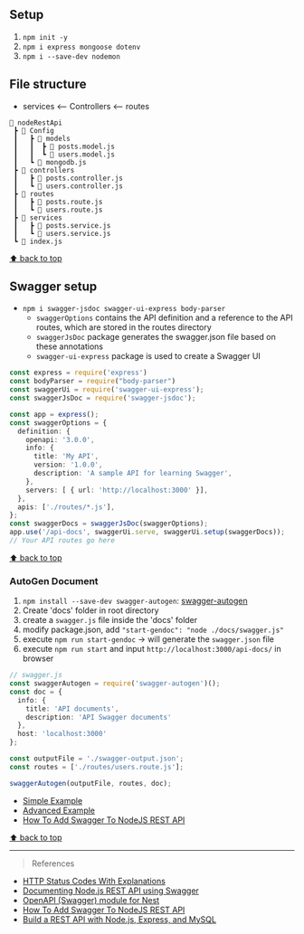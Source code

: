 ## Setup

1. `npm init -y`
2. `npm i express mongoose dotenv`
3. `npm i --save-dev nodemon`

## File structure

- services <-- Controllers <-- routes

```
📂 nodeRestApi
 ┣ 📂 Config
 ┃   ┣ 📂 models
 ┃   ┃  ┣ 📄 posts.model.js
 ┃   ┃  ┗ 📄 users.model.js
 ┃   ┗ 📄 mongodb.js
 ┣ 📂 controllers
 ┃   ┣ 📄 posts.controller.js
 ┃   ┗ 📄 users.controller.js
 ┣ 📂 routes
 ┃   ┣ 📄 posts.route.js
 ┃   ┗ 📄 users.route.js
 ┣ 📂 services
 ┃   ┣ 📄 posts.service.js
 ┃   ┗ 📄 users.service.js
 ┗ 📄 index.js
```

[⬆ back to top](#top)

## Swagger setup

- `npm i swagger-jsdoc swagger-ui-express body-parser`
  - `swaggerOptions` contains the API definition and a reference to the API routes, which are stored in the routes directory
  - `swaggerJsDoc` package generates the swagger.json file based on these annotations
  - `swagger-ui-express` package is used to create a Swagger UI

```ts
const express = require('express')
const bodyParser = require("body-parser")
const swaggerUi = require('swagger-ui-express');
const swaggerJsDoc = require('swagger-jsdoc');

const app = express();
const swaggerOptions = {
  definition: {
    openapi: '3.0.0',
    info: {
      title: 'My API',
      version: '1.0.0',
      description: 'A sample API for learning Swagger',
    },
    servers: [ { url: 'http://localhost:3000' }],
  },
  apis: ['./routes/*.js'],
};
const swaggerDocs = swaggerJsDoc(swaggerOptions);
app.use('/api-docs', swaggerUi.serve, swaggerUi.setup(swaggerDocs));
// Your API routes go here
```

[⬆ back to top](#top)

### AutoGen Document

1. `npm install --save-dev swagger-autogen`: [swagger-autogen](https://swagger-autogen.github.io/docs/)
2. Create 'docs' folder in root directory
3. create a `swagger.js` file inside the 'docs' folder
4. modify package.json, add `"start-gendoc": "node ./docs/swagger.js"`
5. execute `npm run start-gendoc`  -> will generate the `swagger.json` file 
6. execute `npm run start` and input `http://localhost:3000/api-docs/` in browser

```ts
// swagger.js
const swaggerAutogen = require('swagger-autogen')();
const doc = {
  info: {
    title: 'API documents',
    description: 'API Swagger documents'
  },
  host: 'localhost:3000'
};

const outputFile = './swagger-output.json';
const routes = ['./routes/users.route.js'];

swaggerAutogen(outputFile, routes, doc);
```

- [Simple Example](https://github.com/davibaltar/example-swagger-autogen)
- [Advanced Example](https://github.com/davibaltar/example-swagger-autogen-with-router)
- [How To Add Swagger To NodeJS REST API](https://rajputankit22.medium.com/how-to-add-swagger-to-nodejs-rest-api-7caa870741be)

[⬆ back to top](#top)

-------------------------------------------------------------

> References
- [HTTP Status Codes With Explanations](https://devqa.io/http-status-codes/)
- [Documenting Node.js REST API using Swagger](https://www.linkedin.com/pulse/documenting-nodejs-rest-api-using-swagger-avyavesh-technologies/)
- [OpenAPI (Swagger) module for Nest](https://github.com/nestjs/swagger?tab=readme-ov-file)
- [How To Add Swagger To NodeJS REST API](https://rajputankit22.medium.com/how-to-add-swagger-to-nodejs-rest-api-7caa870741be)
- [Build a REST API with Node.js, Express, and MySQL](https://blog.logrocket.com/build-rest-api-node-express-mysql/)